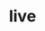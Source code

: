 ---
pid: LLP249
title: live
location_transcription: D-R city
zipcode: 
outside_phl: 
neighborhood: 
age: '12'
age_range: 6-13
instagram: 
image_file_name: LLP_249.jpg
proposal_transcription: to live in a good neighborhood
topic: Neighborhoods
topic_summary: '0'
type: Sculpture Statue
keywords_other: dr, dominican republic
credit: Jolenis Liz
image_labels: 
twitter: 
facebook: 
permalink: "/monuments/llp249/"
layout: item-page
---